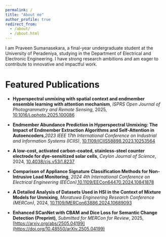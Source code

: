 ```yaml
---
permalink: /
title: "About me"
author_profile: true
redirect_from: 
  - /about/
  - /about.html
---
```


I am Praveen Sumanasekara, a final-year undergraduate student at the University of Peradeniya, studying in the Department of Electrical and Electronic Engineering. I have strong research ambitions and am eager to contribute to innovative and impactful work.

# Featured Publications

- **Hyperspectral unmixing with spatial context and endmember ensemble learning with attention mechanism**, *ISPRS Open Journal of Photogrammetry and Remote Sensing*, 2025,  [10.1016/j.ophoto.2025.100086](http://dx.doi.org/10.1016/j.ophoto.2025.100086)


- **Endmember Abundance Prediction in Hyperspectral Unmixing: The Impact of Endmember Extraction Algorithms and Self-Attention in Autoencoders**,*2023 IEEE 17th International Conference on Industrial and Information Systems (ICIIS)*, [10.1109/ICIIS58898.2023.10253564](http://dx.doi.org/10.1109/ICIIS58898.2023.10253564)

- **A low-cost, activated carbon-coated, stainless-steel counter electrode for dye-sensitized solar cells**, *Ceylon Journal of Science*, 2024, [10.4038/cjs.v53i1.8237](http://dx.doi.org/10.4038/cjs.v53i1.8237)


- **Comparison of Appliance Signature Classification Methods for Non-Intrusive Load Monitoring**, *2024 4th International Conference on Electrical Engineering (EECon)*,[10.1109/EECon64470.2024.10841878](http://dx.doi.org/10.1109/EECon64470.2024.10841878)

- **A Detailed Analysis of Datasets Used in HSI in the Context of Mixture Models for Unmixing**, *Moratuwa Engineering Research Conference (MERCon)*, 2024, [10.1109/MERCon63886.2024.10689093](http://dx.doi.org/10.1109/MERCon63886.2024.10689093)

- **Enhanced SCanNet with CBAM and Dice Loss for Semantic Change Detection (Preprint)**, *Submitted for MERCon for Review*, 2025, [https://arxiv.org/abs/2505.04199](https://doi.org/10.48550/arXiv.2505.04199)